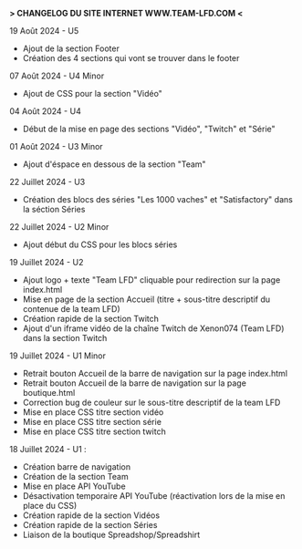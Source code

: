 **> CHANGELOG DU SITE INTERNET WWW.TEAM-LFD.COM <**

19 Août 2024 - U5

- Ajout de la section Footer
- Création des 4 sections qui vont se trouver dans le footer

07 Août 2024 - U4 Minor

- Ajout de CSS pour la section "Vidéo"

04 Août 2024 - U4

- Début de la mise en page des sections "Vidéo", "Twitch" et "Série"

01 Août 2024 - U3 Minor

- Ajout d'éspace en dessous de la section "Team"

22 Juillet 2024 - U3

- Création des blocs des séries "Les 1000 vaches" et "Satisfactory" dans la séction Séries

22 Juillet 2024 - U2 Minor

- Ajout début du CSS pour les blocs séries

19 Juillet 2024 - U2

- Ajout logo + texte "Team LFD" cliquable pour redirection sur la page index.html
- Mise en page de la section Accueil (titre + sous-titre descriptif du contenue de la team LFD)
- Création rapide de la section Twitch
- Ajout d'un iframe vidéo de la chaîne Twitch de Xenon074 (Team LFD) dans la section Twitch

19 Juillet 2024 - U1 Minor

- Retrait bouton Accueil de la barre de navigation sur la page index.html
- Retrait bouton Accueil de la barre de navigation sur la page boutique.html
- Correction bug de couleur sur le sous-titre descriptif de la team LFD
- Mise en place CSS titre section vidéo
- Mise en place CSS titre section série
- Mise en place CSS titre section twitch

18 Juillet 2024 - U1 :

- Création barre de navigation
- Création de la section Team
- Mise en place API YouTube
- Désactivation temporaire API YouTube (réactivation lors de la mise en place du CSS)
- Création rapide de la section Vidéos
- Création rapide de la section Séries
- Liaison de la boutique Spreadshop/Spreadshirt